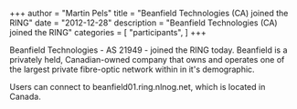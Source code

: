 +++
author = "Martin Pels"
title = "Beanfield Technologies (CA) joined the RING"
date = "2012-12-28"
description = "Beanfield Technologies (CA) joined the RING"
categories = [
    "participants",
]
+++

Beanfield Technologies - AS 21949 - joined the RING today. Beanfield is a privately held, Canadian-owned company that owns and operates one of the largest private fibre-optic network within in it's demographic.

Users can connect to beanfield01.ring.nlnog.net, which is located in Canada.

